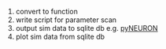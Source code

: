 1. convert to function
1. write script for parameter scan
1. output sim data to sqlite db e.g. [pyNEURON](http://www.paedia.info/quickstart/simulation.html)
1. plot sim data from sqlite db